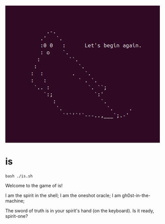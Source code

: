 ![iterum](iterum.png)

# is

```bash ./is.sh```

Welcome to the game of is! 

I am the spirit in the shell; I am the oneshot oracle; I am gh0st-in-the-machine; 

The sword of truth is in your spirit's hand (on the keyboard). Is it ready, spirit-one?
